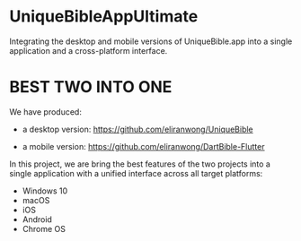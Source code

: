# UniqueBibleAppUltimate
Integrating the desktop and mobile versions of UniqueBible.app into a single application and a cross-platform interface.

# BEST TWO INTO ONE

We have produced:

- a desktop version: https://github.com/eliranwong/UniqueBible

- a mobile version: https://github.com/eliranwong/DartBible-Flutter

In this project, we are bring the best features of the two projects into a single application with a unified interface across all target platforms:
* Windows 10
* macOS
* iOS
* Android
* Chrome OS
